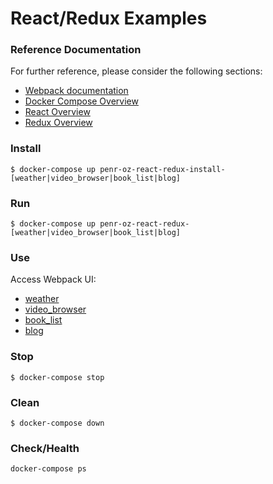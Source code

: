 # React/Redux Examples

### Reference Documentation
For further reference, please consider the following sections:

* [Webpack documentation](https://webpack.js.org/)
* [Docker Compose Overview](https://docs.docker.com/compose/overview/) 
* [React Overview](https://reactjs.org/)
* [Redux Overview](https://redux.js.org/)

### Install
```
$ docker-compose up penr-oz-react-redux-install-[weather|video_browser|book_list|blog]
```

### Run
```
$ docker-compose up penr-oz-react-redux-[weather|video_browser|book_list|blog]
```

### Use
Access Webpack UI:
- [weather](http://localhost:8080)
- [video_browser](http://localhost:8081)
- [book_list](http://localhost:8082)
- [blog](http://localhost:8083)

### Stop
```
$ docker-compose stop
```

### Clean
```
$ docker-compose down
```

### Check/Health
```
docker-compose ps
```